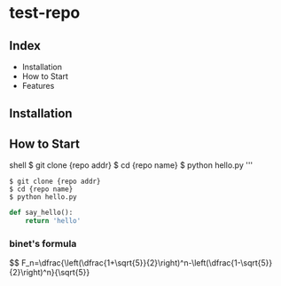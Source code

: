 # test-repo

## Index

- Installation
- How to Start
- Features

## Installation

## How to Start

shell
$ git clone {repo addr}
$ cd {repo name} 
$ python hello.py
'''


```shell
$ git clone {repo addr}
$ cd {repo name}
$ python hello.py
```
```python
def say_hello():
    return 'hello'
```

### binet's formula

$$ F_n=\dfrac{\left(\dfrac{1+\sqrt{5}}{2}\right)^n-\left(\dfrac{1-\sqrt{5}}{2}\right)^n}{\sqrt{5}}

